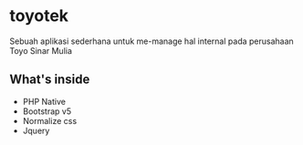# toyotek
Sebuah aplikasi sederhana untuk me-manage hal internal pada perusahaan Toyo Sinar Mulia

## What's inside
* PHP Native
* Bootstrap v5
* Normalize css
* Jquery
